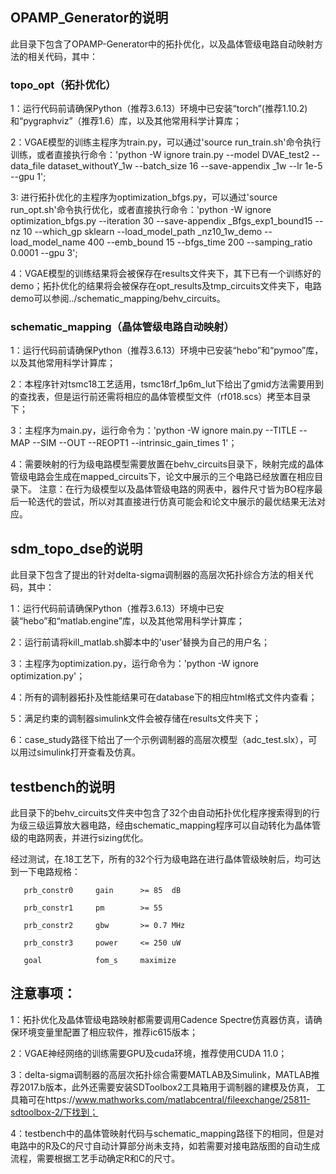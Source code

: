 ## OPAMP_Generator的说明

此目录下包含了OPAMP-Generator中的拓扑优化，以及晶体管级电路自动映射方法的相关代码，其中：

### topo_opt（拓扑优化）

1：运行代码前请确保Python（推荐3.6.13）环境中已安装“torch”(推荐1.10.2)和“pygraphviz”（推荐1.6）库，以及其他常用科学计算库；

2：VGAE模型的训练主程序为train.py，可以通过'source run_train.sh'命令执行训练，或者直接执行命令：'python -W ignore train.py --model DVAE_test2 --data_file dataset_withoutY_1w --batch_size 16 --save-appendix _1w --lr 1e-5 --gpu 1';

3: 进行拓扑优化的主程序为optimization_bfgs.py，可以通过'source run_opt.sh'命令执行优化，或者直接执行命令：'python -W ignore optimization_bfgs.py --iteration 30 --save-appendix _Bfgs_exp1_bound15 --nz 10 --which_gp sklearn --load_model_path _nz10_1w_demo --load_model_name 400 --emb_bound 15 --bfgs_time 200 --samping_ratio 0.0001 --gpu 3';

4：VGAE模型的训练结果将会被保存在results文件夹下，其下已有一个训练好的demo；拓扑优化的结果将会被保存在opt_results及tmp_circuits文件夹下，电路demo可以参阅../schematic_mapping/behv_circuits。

### schematic_mapping（晶体管级电路自动映射）

1：运行代码前请确保Python（推荐3.6.13）环境中已安装“hebo”和“pymoo”库，以及其他常用科学计算库；

2：本程序针对tsmc18工艺适用，tsmc18rf_1p6m_lut下给出了gmid方法需要用到的查找表，但是运行前还需将相应的晶体管模型文件（rf018.scs）拷至本目录下；

3：主程序为main.py，运行命令为：'python -W ignore main.py --TITLE --MAP --SIM --OUT --REOPT1 --intrinsic_gain_times 1'；

4：需要映射的行为级电路模型需要放置在behv_circuits目录下，映射完成的晶体管级电路会生成在mapped_circuits下，论文中展示的三个电路已经放置在相应目录下。
    注意：在行为级模型以及晶体管级电路的网表中，器件尺寸皆为BO程序最后一轮迭代的尝试，所以对其直接进行仿真可能会和论文中展示的最优结果无法对应。

## sdm_topo_dse的说明

此目录下包含了提出的针对delta-sigma调制器的高层次拓扑综合方法的相关代码，其中：

1：运行代码前请确保Python（推荐3.6.13）环境中已安装“hebo”和“matlab.engine”库，以及其他常用科学计算库；

2：运行前请将kill_matlab.sh脚本中的'user'替换为自己的用户名；

3：主程序为optimization.py，运行命令为：'python -W ignore optimization.py'；

4：所有的调制器拓扑及性能结果可在database下的相应html格式文件内查看；

5：满足约束的调制器simulink文件会被存储在results文件夹下；

6：case_study路径下给出了一个示例调制器的高层次模型（adc_test.slx），可以用过simulink打开查看及仿真。

## testbench的说明

此目录下的behv_circuits文件夹中包含了32个由自动拓扑优化程序搜索得到的行为级三级运算放大器电路，经由schematic_mapping程序可以自动转化为晶体管级的电路网表，并进行sizing优化。

经过测试，在.18工艺下，所有的32个行为级电路在进行晶体管级映射后，均可达到一下电路规格：

       prb_constr0     gain      >= 85  dB    

       prb_constr1     pm        >= 55        

       prb_constr2     gbw       >= 0.7 MHz   

       prb_constr3     power     <= 250 uW    

       goal            fom_s     maximize     

## 注意事项：

1：拓扑优化及晶体管级电路映射都需要调用Cadence Spectre仿真器仿真，请确保环境变量里配置了相应软件，推荐ic615版本；

2：VGAE神经网络的训练需要GPU及cuda环境，推荐使用CUDA 11.0；

3：delta-sigma调制器的高层次拓扑综合需要MATLAB及Simulink，MATLAB推荐2017.b版本，此外还需要安装SDToolbox2工具箱用于调制器的建模及仿真，
    工具箱可在https://www.mathworks.com/matlabcentral/fileexchange/25811-sdtoolbox-2/下找到；

4：testbench中的晶体管映射代码与schematic_mapping路径下的相同，但是对电路中的R及C的尺寸自动计算部分尚未支持，如若需要对接电路版图的自动生成流程，需要根据工艺手动确定R和C的尺寸。